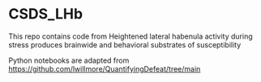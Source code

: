 # CSDS_LHb
This repo contains code from Heightened lateral habenula activity during stress produces brainwide and behavioral substrates of susceptibility 

Python notebooks are adapted from https://github.com/lwillmore/QuantifyingDefeat/tree/main 


